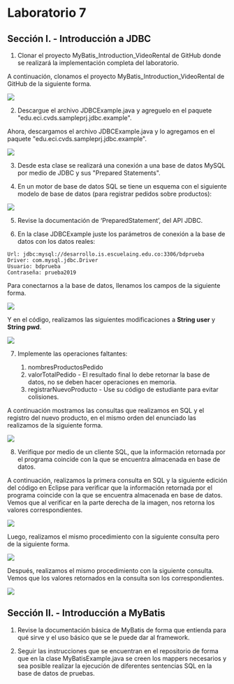# Laboratorio 7
## Sección I. - Introducción a JDBC
1. Clonar el proyecto MyBatis_Introduction_VideoRental de GitHub donde se realizará la implementación completa del laboratorio.

  A continuación, clonamos el proyecto MyBatis_Introduction_VideoRental de GitHub de la siguiente forma.
  
  <img  src="https://github.com/JuanMunozD/CVDS7/blob/master/Im%C3%A1genes/Punto1.png">

2. Descargue el archivo JDBCExample.java y agreguelo en el paquete "edu.eci.cvds.sampleprj.jdbc.example".

  Ahora, descargamos el archivo JDBCExample.java y lo agregamos en el paquete "edu.eci.cvds.sampleprj.jdbc.example".
  
  <img  src="https://github.com/JuanMunozD/CVDS7/blob/master/Im%C3%A1genes/Punto2.png">

3. Desde esta clase se realizará una conexión a una base de datos MySQL por medio de JDBC y sus "Prepared Statements".

4. En un motor de base de datos SQL se tiene un esquema con el siguiente modelo de base de datos (para registrar pedidos sobre productos):

  <img  src="https://github.com/JuanMunozD/CVDS7/blob/master/Im%C3%A1genes/Punto4Imagen.PNG">
  
5. Revise la documentación de ‘PreparedStatement’, del API JDBC.

6. En la clase JDBCExample juste los parámetros de conexión a la base de datos con los datos reales:

  ```
  Url: jdbc:mysql://desarrollo.is.escuelaing.edu.co:3306/bdprueba
  Driver: com.mysql.jdbc.Driver
  Usuario: bdprueba
  Contraseña: prueba2019
  ```
  
  Para conectarnos a la base de datos, llenamos los campos de la siguiente forma.
  
  <img  src="https://github.com/JuanMunozD/CVDS7/blob/master/Im%C3%A1genes/Punto6-11.PNG">
  
  Y en el código, realizamos las siguientes modificaciones a **String user** y **String pwd**.
  
  <img  src="https://github.com/JuanMunozD/CVDS7/blob/master/Im%C3%A1genes/Punto6-2.png">

7. Implemente las operaciones faltantes:

    1. nombresProductosPedido
    2. valorTotalPedido - El resultado final lo debe retornar la base de datos, no se deben hacer operaciones en memoria.
    3. registrarNuevoProducto - Use su código de estudiante para evitar colisiones.

A continuación mostramos las consultas que realizamos en SQL y el registro del nuevo producto, en el mismo orden del enunciado las realizamos de la siguiente forma.

<img  src="https://github.com/JuanMunozD/CVDS7/blob/master/Im%C3%A1genes/Punto7.png">

8. Verifique por medio de un cliente SQL, que la información retornada por el programa coincide con la que se encuentra almacenada en base de datos.

A continuación, realizamos la primera consulta en SQL y la siguiente edición del código en Eclipse para verificar que la información retornada por el programa coincide con la que se encuentra almacenada en base de datos. Vemos que al verificar en la parte derecha de la imagen, nos retorna los valores correspondientes. 

<img  src="https://github.com/JuanMunozD/CVDS7/blob/master/Im%C3%A1genes/Punto8.1.png">

Luego, realizamos el mismo procedimiento con la siguiente consulta pero de la siguiente forma.

<img  src="https://github.com/JuanMunozD/CVDS7/blob/master/Im%C3%A1genes/Punto8.2.png">

Después, realizamos el mismo procedimiento con la siguiente consulta. Vemos que los valores retornados en la consulta son los correspondientes.

<img  src="https://github.com/JuanMunozD/CVDS7/blob/master/Im%C3%A1genes/Punto8.3.png">

## Sección II. - Introducción a MyBatis

1. Revise la documentación básica de MyBatis de forma que entienda para qué sirve y el uso básico que se le puede dar al framework.

2. Seguir las instrucciones que se encuentran en el repositorio de forma que en la clase MyBatisExample.java se creen los mappers necesarios y sea posible realizar la ejecución de diferentes sentencias SQL en la base de datos de pruebas.
